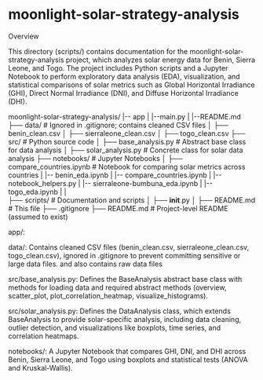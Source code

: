 # moonlight-solar-strategy-analysis

Overview

This directory (scripts/) contains documentation for the moonlight-solar-strategy-analysis project, which analyzes solar energy data for Benin, Sierra Leone, and Togo. The project includes Python scripts and a Jupyter Notebook to perform exploratory data analysis (EDA), visualization, and statistical comparisons of solar metrics such as Global Horizontal Irradiance (GHI), Direct Normal Irradiance (DNI), and Diffuse Horizontal Irradiance (DHI).

moonlight-solar-strategy-analysis/
|-- app
|   |--main.py
|   |--README.md
├── data/                    # Ignored in .gitignore; contains cleaned CSV files
│   ├── benin_clean.csv
│   ├── sierraleone_clean.csv
│   ├── togo_clean.csv
├── src/                     # Python source code
│   ├── base_analysis.py     # Abstract base class for data analysis
│   ├── solar_analysis.py    # Concrete class for solar data analysis
├── notebooks/               # Jupyter Notebooks
│   ├── compare_countries.ipynb   # Notebook for comparing solar metrics across countries
|   |-- benin_eda.ipynb
|   |-- compare_countries.ipynb
|   |-- notebook_helpers.py
|   |-- sierraleone-bumbuna_eda.ipynb 
|   |-- togo_eda.ipynb
|   |           
├── scripts/                 # Documentation and scripts
│   ├── __init__.py
│   ├── README.md            # This file
├── .gitignore
├── README.md                # Project-level README (assumed to exist)



app/:  

data/: Contains cleaned CSV files (benin_clean.csv, sierraleone_clean.csv, togo_clean.csv), ignored in .gitignore to prevent committing sensitive or large data files. and also contains raw data files 

src/base_analysis.py: Defines the BaseAnalysis abstract base class with methods for loading data and required abstract methods (overview, scatter_plot, plot_correlation_heatmap, visualize_histograms).


src/solar_analysis.py: Defines the DataAnalysis class, which extends BaseAnalysis to provide solar-specific analysis, including data cleaning, outlier detection, and visualizations like boxplots, time series, and correlation heatmaps.


notebooks/:  A Jupyter Notebook that compares GHI, DNI, and DHI across Benin, Sierra Leone, and Togo using boxplots and statistical tests (ANOVA and Kruskal-Wallis). 